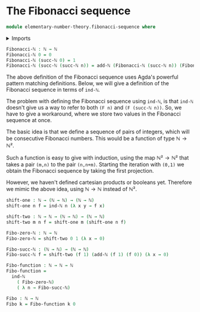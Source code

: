 # The Fibonacci sequence

```agda
module elementary-number-theory.fibonacci-sequence where
```

<details><summary>Imports</summary>

```agda
open import elementary-number-theory.addition-natural-numbers
open import elementary-number-theory.natural-numbers
```

</details>

```agda
Fibonacci-ℕ : ℕ → ℕ
Fibonacci-ℕ 0 = 0
Fibonacci-ℕ (succ-ℕ 0) = 1
Fibonacci-ℕ (succ-ℕ (succ-ℕ n)) = add-ℕ (Fibonacci-ℕ (succ-ℕ n)) (Fibonacci-ℕ n)
```

The above definition of the Fibonacci sequence uses Agda's powerful pattern
matching definitions. Below, we will give a definition of the Fibonacci sequence
in terms of `ind-ℕ`.

The problem with defining the Fibonacci sequence using `ind-ℕ`, is that `ind-ℕ`
doesn't give us a way to refer to both `(F n)` and `(F (succ-ℕ n))`. So, we have
to give a workaround, where we store two values in the Fibonacci sequence at
once.

The basic idea is that we define a sequence of pairs of integers, which will be
consecutive Fibonacci numbers. This would be a function of type $ℕ → ℕ²$.

Such a function is easy to give with induction, using the map $ℕ² → ℕ²$ that
takes a pair `(m,n)` to the pair `(n,n+m)`. Starting the iteration with `(0,1)`
we obtain the Fibonacci sequence by taking the first projection.

However, we haven't defined cartesian products or booleans yet. Therefore we
mimic the above idea, using $ℕ → ℕ$ instead of $ℕ²$.

```agda
shift-one : ℕ → (ℕ → ℕ) → (ℕ → ℕ)
shift-one n f = ind-ℕ n (λ x y → f x)

shift-two : ℕ → ℕ → (ℕ → ℕ) → (ℕ → ℕ)
shift-two m n f = shift-one m (shift-one n f)

Fibo-zero-ℕ : ℕ → ℕ
Fibo-zero-ℕ = shift-two 0 1 (λ x → 0)

Fibo-succ-ℕ : (ℕ → ℕ) → (ℕ → ℕ)
Fibo-succ-ℕ f = shift-two (f 1) (add-ℕ (f 1) (f 0)) (λ x → 0)

Fibo-function : ℕ → ℕ → ℕ
Fibo-function =
  ind-ℕ
    ( Fibo-zero-ℕ)
    ( λ n → Fibo-succ-ℕ)

Fibo : ℕ → ℕ
Fibo k = Fibo-function k 0
```
